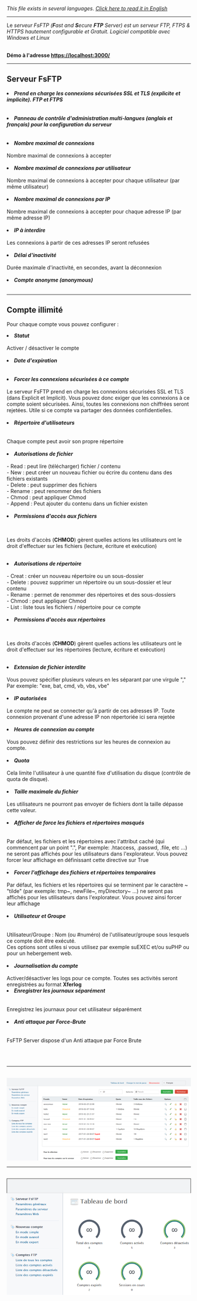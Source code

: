 <i>This file exists in several languages. <a href="README.md"><u>Click here to read it in English</u></a></i>

<hr>

Le <i>serveur FsFTP (<b>F</b>ast and <b>S</b>ecure <b>FTP</b> Server) est un serveur FTP, FTPS & HTTPS hautement configurable et Gratuit. Logiciel compatible avec Windows et Linux</i><br><br>

<b>Démo à l'adresse <a href="https://localhost:3000/" target="_blank">https://localhost:3000/</a></b>

<hr>

<h2>Serveur FsFTP</h2>

<li><b><i>Prend en charge les connexions sécurisées SSL et TLS (explicite et implicite). FTP et FTPS</i></b></li><br><br>

<li><b><i>Panneau de contrôle d'administration multi-langues (anglais et français) pour la configuration du serveur</i></b></li><br><br>

<li><b><i>Nombre maximal de connexions</i></b></li><br>
Nombre maximal de connexions à accepter<br><br>

<li><b><i>Nombre maximal de connexions par utilisateur</i></b></li><br>
Nombre maximal de connexions à accepter pour chaque utilisateur (par même utilisateur)<br><br>

<li><b><i>Nombre maximal de connexions par IP</i></b></li><br>
Nombre maximal de connexions à accepter pour chaque adresse IP (par même adresse IP)<br><br>

<li><b><i>IP à interdire</i></b></li><br>
Les connexions à partir de ces adresses IP seront refusées<br><br>

<li><b><i>Délai d'inactivité</i></b></li><br>
Durée maximale d'inactivité, en secondes, avant la déconnexion<br><br>

<li><b><i>Compte anonyme (anonymous)</i></b></li><br>

<hr>

<h2>Compte illimité</h2>

<p> Pour chaque compte vous pouvez configurer :</i></b></li><br></ p>

<li><b><i>Statut</i></b></li><br>
Activer / désactiver le compte<br><br>

<li><b><i>Date d'expiration</i></b></li><br><br>

<li><b><i>Forcer les connexions sécurisées à ce compte</i></b></li><br>
Le serveur FsFTP prend en charge les connexions sécurisées SSL et TLS (dans Explicit et Implicit). Vous pouvez donc exiger que les connexions à ce compte soient sécurisées. Ainsi, toutes les connexions non chiffrées seront rejetées. Utile si ce compte va partager des données confidentielles.<br><br>

<li><b><i>Répertoire d'utilisateurs</i></b></li><br><br>
Chaque compte peut avoir son propre répertoire<br><br>

<li><b><i>Autorisations de fichier</i></b></li><br>
- Read : peut lire (télécharger) fichier / contenu<br>
- New : peut créer un nouveau fichier ou écrire du contenu dans des fichiers existants<br>
- Delete : peut supprimer des fichiers<br>
- Rename : peut renommer des fichiers<br>
- Chmod : peut appliquer Chmod<br>
- Append : Peut ajouter du contenu dans un fichier existen<br><br>

<li><b><i>Permissions d'accès aux fichiers</i></b></li><br><br>

Les droits d'accès (<b>CHMOD</b>) gèrent quelles actions les utilisateurs ont le droit d'effectuer sur les fichiers (lecture, écriture et exécution)<br><br>


<li><b><i>Autorisations de répertoire</i></b></li><br>
- Creat : créer un nouveau répertoire ou un sous-dossier</i></b></li><br>
- Delete : pouvez supprimer un répertoire ou un sous-dossier et leur contenu</i></b></li><br>
- Rename : permet de renommer des répertoires et des sous-dossiers</i></b></li><br>
- Chmod : peut appliquer Chmod</i></b></li><br>
- List : liste tous les fichiers / répertoire pour ce compte<br><br>

<li><b><i>Permissions d'accès aux répertoires </i></b></li><br><br>

Les droits d'accès (<b>CHMOD</b>) gèrent quelles actions les utilisateurs ont le droit d'effectuer sur les répertoires (lecture, écriture et exécution)<br><br>

<li><b><i>Extension de fichier interdite</i></b></li><br>
Vous pouvez spécifier plusieurs valeurs en les séparant par une virgule "," Par exemple: "exe, bat, cmd, vb, vbs, vbe"<br><br>

<li><b><i>IP autorisées</i></b></li><br>
Le compte ne peut se connecter qu'à partir de ces adresses IP. Toute connexion provenant d'une adresse IP non répertoriée ici sera rejetée<br><br>

<li><b><i>Heures de connexion au compte</i></b></li><br>
Vous pouvez définir des restrictions sur les heures de connexion au compte.<br><br>

<li><b><i>Quota</i></b></li><br>
Cela limite l'utilisateur à une quantité fixe d'utilisation du disque (contrôle de quota de disque).<br><br>

<li><b><i>Taille maximale du fichier</i></b></li><br>
Les utilisateurs ne pourront pas envoyer de fichiers dont la taille dépasse cette valeur.<br><br>

<li><b><i>Afficher de force les fichiers et répertoires masqués</i></b></li><br><br>
Par défaut, les fichiers et les répertoires avec l'attribut caché (qui commencent par un point ".", Par exemple: .htaccess, .passwd, .file, etc ...) ne seront pas affichés pour les utilisateurs dans l'explorateur. Vous pouvez forcer leur affichage en définissant cette directive sur True<br><br>

<li><b><i>Forcer l'affichage des fichiers et répertoires temporaires</i></b></li><br>
Par défaut, les fichiers et les répertoires qui se terminent par le caractère ~ "tilde" (par exemple: tmp~, newFile~, myDirectory~ ...) ne seront pas affichés pour les utilisateurs dans l'explorateur. Vous pouvez ainsi forcer leur affichage<br><br>


<li><b><i>Utilisateur et Groupe</i></b></li><br><br>
Utilisateur/Groupe : Nom (ou #numéro) de l'utilisateur/groupe sous lesquels ce compte doit être exécuté.<br>
Ces options sont utiles si vous utilisez par exemple suEXEC et/ou suPHP ou pour un hebergement web.<br><br>

<li><b><i>Journalisation du compte</i></b></li><br>
Activer/désactiver les logs pour ce compte. Toutes ses activités seront enregistrées au format <b>Xferlog</b>

<li><b><i>Enregistrer les journaux séparément</i></b></li><br><br>
Enregistrez les journaux pour cet utilisateur séparément<br><br>


<li><b><i>Anti attaque par Force-Brute</i></b></li><br><br>
FsFTP Server dispose d'un Anti attaque par Force Brute<br><br>

<br> <hr><br>
<img src="img/img1-fr.png">
<br> <hr><br>
<img src="img/img2-fr.png">
<br><br>
